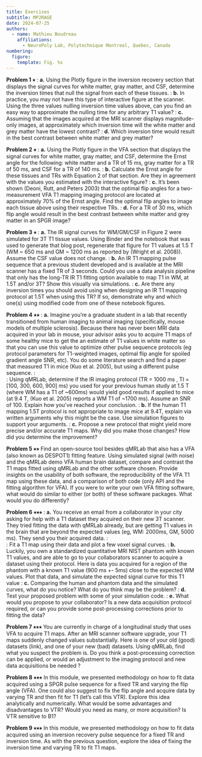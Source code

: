 ```yaml
---
title: Exercises
subtitle: MP2RAGE
date: 2024-07-25
authors:
  - name: Mathieu Boudreau
    affiliations:
      - NeuroPoly Lab, Polytechnique Montreal, Quebec, Canada
numbering:
  figure:
    template: Fig. %s
---
```


**Problem 1 ⭑**
:  **a.** Using the Plotly figure in the inversion recovery section that displays the signal curves for white matter, gray matter, and CSF, determine the inversion times that null the signal from each of these tissues.
:  **b.** In practice, you may not have this type of interactive figure at the scanner. Using the three values nulling inversion time values above, can you find an easy way to approximate the nulling time for any arbitrary T1 value?
:  **c.** Assuming that the images acquired at the MRI scanner displays magnitude-only images, at approximately which inversion time will the white matter and grey matter have the lowest contrast?
:  **d.** Which inversion time would result in the best contrast between white matter and grey matter?

**Problem 2 ⭑**
:  **a.** Using the Plotly figure in the VFA section that displays the signal curves for white matter, gray matter, and CSF, determine the Ernst angle for the following: white matter and a TR of 15 ms, gray matter for a TR of 50 ms, and CSF for a TR of 140 ms.
:  **b.** Calculate the Ernst angle for these tissues and TRs with Equation 2 of that section. Are they in agreement with the values you estimated with the interactive figure?
:  **c.** It’s been shown (Deoni, Rutt, and Peters 2003) that the optimal flip angles for a two-measurement VFA T1 mapping imaging protocol are located at approximately 70% of the Ernst angle. Find the optimal flip angles to image each tissue above using their respective TRs.
:  **d.** For a TR of 30 ms, which flip angle would result in the best contrast between white matter and grey matter in an SPGR image?

**Problem 3 ⭑**
:  **a.** The IR signal curves for WM/GM/CSF in Figure 2 were simulated for 3T T1 tissue values. Using Binder and the notebook that was used to generate that blog post, regenerate that figure for T1 values at 1.5 T (WM ~ 650 ms and GM ~ 1200 ms as reported by (Wright et al. 2008)). Assume the CSF value does not change. 
:  **b.** An IR T1 mapping pulse sequence that a previous student developed and is available at the MRI scanner has a fixed TR of 3 seconds. Could you use a data analysis pipeline that only has the long-TR IR T1 fitting option available to map T1 in WM, at 1.5T and/or 3T? Show this visually via simulations.
:  **c.** Are there any inversion times you should avoid using when designing an IR T1 mapping protocol at 1.5T when using this TR? If so, demonstrate why and which one(s) using modified code from one of these notebook figures.

**Problem 4 ⭑⭑**
:  **a.** Imagine you’re a graduate student in a lab that recently transitioned from human imaging to animal imaging (specifically, mouse models of multiple sclerosis). Because there has never been MRI data acquired in your lab in mouse, your advisor asks you to acquire T1 maps of some healthy mice to get the an estimate of T1 values in white matter so that you can use this value to optimize other pulse sequence protocols (eg protocol parameters for T1-weighted images, optimal flip angle for spoiled gradient angle SNR, etc). You do some literature search and find a paper that measured T1 in mice (Kuo et al. 2005), but using a different pulse sequence.
:  
:  Using qMRLab, determine if the IR imaging protocol (TR = 1000 ms , TI = [100, 300, 600, 900] ms) you used for your previous human study at 1.5 T (where WM has a T1 of ~600ms) would yield good results if applied to mice (at 9.4 T, (Kuo et al. 2005) reports a WM T1 of ~1700 ms). Assume an SNR of 100. Explain how you’ve reached your conclusion.
:  **b.** If the human T1 mapping 1.5T protocol is not appropriate to image mice at 9.4T, explain via written arguments why this might be the case. Use simulation figures to support your arguments. 
:  **c.** Propose a new protocol that might yield more precise and/or accurate T1 maps. Why did you make those changes? How did you determine the improvement?

**Problem 5 ⭑⭑**
Find an open-source tool besides qMRLab that also has a VFA (also known as DESPOT1) fitting feature. Using simulated signal (with noise) and the qMRLab demo VFA human brain dataset, compare and contrast the T1 maps fitted using qMRLab and the other software chosen. Provide insights on the usability of both software, the reproducibility of the VFA T1 map using these data, and a comparison of both code (only API and the fitting algorithm for VFA). If you were to write your own VFA fitting software, what would do similar to either (or both) of these software packages. What would you do differently?

**Problem 6 ⭑⭑⭑**
:  **a.** You receive an email from a collaborator in your city asking for help with a T1 dataset they acquired on their new 3T scanner. They tried fitting the data with qMRLab already, but are getting T1 values in the brain that are beyond the expected values (eg, WM: 2000ms, GM, 5000 ms). They send you their acquired data.
:  
:  Fit a T1 map using their data and plot a few voxel signal curves.
:  **b.** Luckily, you own a standardized quantitative MRI NIST phantom with known T1 values, and are able to go to your collaborators scanner to acquire a dataset using their protocol. Here is data you acquired for a region of the phantom with a known T1 value (900 ms +- 5ms) close to the expected WM values. Plot that data, and simulate the expected signal curve for this T1 value
:  **c.** Comparing the human and phantom data and the simulated curves, what do you notice? What do you think may be the problem?
:  **d.** Test your proposed problem with some of your simulation code.
:  **e.** What would you propose to your collaborator? Is a new data acquisition protocol required, or can you provide some post-processing corrections prior to fitting the  data?

**Problem 7 ⭑⭑⭑** You are currently in charge of a longitudinal study that uses VFA to acquire T1 maps. After an MRI scanner software upgrade, your T1 maps suddenly changed values substantially. Here is one of your old (good) datasets (link), and one of your new (bad) datasets. Using qMRLab, find what you suspect the problem is. Do you think a post-processing correction can be applied, or would an adjustment to the imaging protocol and new data acquisitions be needed ?

**Problem 8 ⭑⭑⭑**
In this module, we presented methodology on how to fit data acquired using a SPGR pulse sequence for a fixed TR and varying the flip angle (VFA). One could also suggest to fix the flip angle and acquire data by varying TR and then fit for T1 (let’s call this VTR). Explore this idea analytically and numerically. What would be some advantages and disadvantages to VTR? Would you need as many, or more acquisition? Is VTR sensitive to B1?

**Problem 9 ⭑⭑⭑**
In this module, we presented methodology on how to fit data acquired using an inversion recovery pulse sequence for a fixed TR and inversion time. As with the previous question, explore the idea of fixing the inversion time and varying TR to fit T1 maps.

